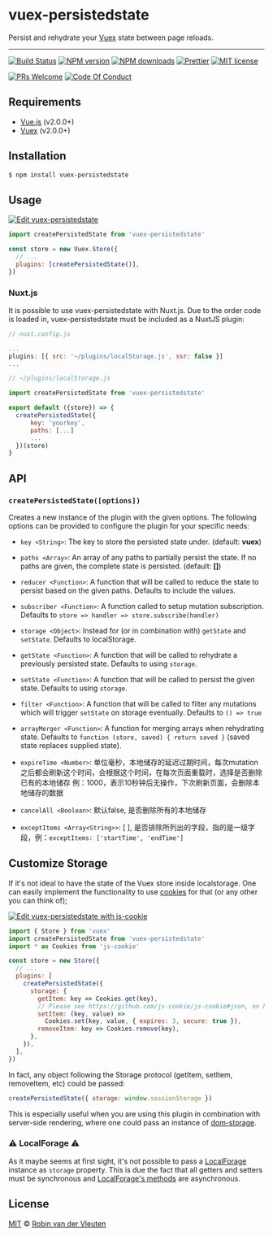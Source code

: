 # vuex-persistedstate

Persist and rehydrate your [Vuex](http://vuex.vuejs.org/) state between page reloads.

<hr />

[![Build Status](https://img.shields.io/travis/robinvdvleuten/vuex-persistedstate.svg)](https://travis-ci.org/robinvdvleuten/vuex-persistedstate)
[![NPM version](https://img.shields.io/npm/v/vuex-persistedstate.svg)](https://www.npmjs.com/package/vuex-persistedstate)
[![NPM downloads](https://img.shields.io/npm/dm/vuex-persistedstate.svg)](https://www.npmjs.com/package/vuex-persistedstate)
[![Prettier](https://img.shields.io/badge/code_style-prettier-ff69b4.svg)](https://github.com/prettier/prettier)
[![MIT license](https://img.shields.io/github/license/robinvdvleuten/vuex-persistedstate.svg)](https://github.com/robinvdvleuten/vuex-persistedstate/blob/master/LICENSE)

[![PRs Welcome](https://img.shields.io/badge/PRs-welcome-brightgreen.svg)](http://makeapullrequest.com)
[![Code Of Conduct](https://img.shields.io/badge/code%20of-conduct-ff69b4.svg)](https://github.com/robinvdvleuten/vuex-persistedstate/blob/master/.github/code_of_conduct.md)

## Requirements

* [Vue.js](https://vuejs.org) (v2.0.0+)
* [Vuex](http://vuex.vuejs.org) (v2.0.0+)

## Installation

```bash
$ npm install vuex-persistedstate
```

## Usage

[![Edit vuex-persistedstate](https://codesandbox.io/static/img/play-codesandbox.svg)](https://codesandbox.io/s/80k4m2598?autoresize=1)

```js
import createPersistedState from 'vuex-persistedstate'

const store = new Vuex.Store({
  // ...
  plugins: [createPersistedState()],
})
```

### Nuxt.js

It is possible to use vuex-persistedstate with Nuxt.js. Due to the order code is loaded in, vuex-persistedstate must be included as a NuxtJS plugin:

```javascript
// nuxt.config.js

...
plugins: [{ src: '~/plugins/localStorage.js', ssr: false }]
...
```

```javascript
// ~/plugins/localStorage.js

import createPersistedState from 'vuex-persistedstate'

export default ({store}) => {
  createPersistedState({
      key: 'yourkey',
      paths: [...]
      ...
  })(store)
}
```

## API

### `createPersistedState([options])`

Creates a new instance of the plugin with the given options. The following options
can be provided to configure the plugin for your specific needs:

* `key <String>`: The key to store the persisted state under. (default: **vuex**)
* `paths <Array>`: An array of any paths to partially persist the state. If no paths are given, the complete state is persisted. (default: **[]**)
* `reducer <Function>`: A function that will be called to reduce the state to persist based on the given paths. Defaults to include the values.
* `subscriber <Function>`: A function called to setup mutation subscription. Defaults to `store => handler => store.subscribe(handler)`

* `storage <Object>`: Instead for (or in combination with) `getState` and `setState`. Defaults to localStorage.
* `getState <Function>`: A function that will be called to rehydrate a previously persisted state. Defaults to using `storage`.
* `setState <Function>`: A function that will be called to persist the given state. Defaults to using `storage`.
* `filter <Function>`: A function that will be called to filter any mutations which will trigger `setState` on storage eventually. Defaults to `() => true`
* `arrayMerger <Function>`: A function for merging arrays when rehydrating state. Defaults to `function (store, saved) { return saved }` (saved state replaces supplied state).
* `expireTime <Number>`: 单位毫秒，本地储存的延迟过期时间，每次mutation之后都会刷新这个时间，会根据这个时间，在每次页面重载时，选择是否删除已有的本地储存
    例：1000，表示10秒钟后无操作，下次刷新页面，会删除本地储存的数据
* `cancelAll <Boolean>`: 默认false, 是否删除所有的本地储存
* `exceptItems <Array<String>>`: [ ], 是否排除所列出的字段，指的是一级字段，例：`exceptItems: ['startTime', 'endTime']`
## Customize Storage

If it's not ideal to have the state of the Vuex store inside localstorage. One can easily implement the functionality to use [cookies](https://github.com/js-cookie/js-cookie) for that (or any other you can think of);

[![Edit vuex-persistedstate with js-cookie](https://codesandbox.io/static/img/play-codesandbox.svg)](https://codesandbox.io/s/xl356qvvkz?autoresize=1)

```js
import { Store } from 'vuex'
import createPersistedState from 'vuex-persistedstate'
import * as Cookies from 'js-cookie'

const store = new Store({
  // ...
  plugins: [
    createPersistedState({
      storage: {
        getItem: key => Cookies.get(key),
        // Please see https://github.com/js-cookie/js-cookie#json, on how to handle JSON.
        setItem: (key, value) =>
          Cookies.set(key, value, { expires: 3, secure: true }),
        removeItem: key => Cookies.remove(key),
      },
    }),
  ],
})
```

In fact, any object following the Storage protocol (getItem, setItem, removeItem, etc) could be passed:

```js
createPersistedState({ storage: window.sessionStorage })
```

This is especially useful when you are using this plugin in combination with server-side rendering, where one could pass an instance of [dom-storage](https://www.npmjs.com/package/dom-storage).

### ⚠️ LocalForage ⚠️

As it maybe seems at first sight, it's not possible to pass a [LocalForage](https://github.com/localForage/localForage) instance as `storage` property. This is due the fact that all getters and setters must be synchronous and [LocalForage's methods](https://github.com/localForage/localForage#callbacks-vs-promises) are asynchronous.

## License

[MIT](https://github.com/robinvdvleuten/vuex-persistedstate/blob/master/LICENSE) © [Robin van der Vleuten](https://www.robinvdvleuten.nl)
